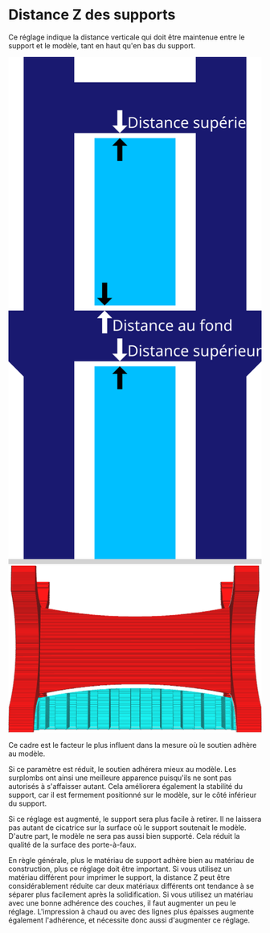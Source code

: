 Distance Z des supports
===

Ce réglage indique la distance verticale qui doit être maintenue entre le support et le modèle, tant en haut qu'en bas du support.

![La distance Z détermine à la fois le côté supérieur et le côté inférieur du support](../images/support_top_bottom_distance_fr.svg)
![Une distance verticale entre le modèle et le support (exagérée)](../../../articles/images/support_z_distance.png)

Ce cadre est le facteur le plus influent dans la mesure où le soutien adhère au modèle.

Si ce paramètre est réduit, le soutien adhérera mieux au modèle. Les surplombs ont ainsi une meilleure apparence puisqu'ils ne sont pas autorisés à s'affaisser autant. Cela améliorera également la stabilité du support, car il est fermement positionné sur le modèle, sur le côté inférieur du support.

Si ce réglage est augmenté, le support sera plus facile à retirer. Il ne laissera pas autant de cicatrice sur la surface où le support soutenait le modèle. D'autre part, le modèle ne sera pas aussi bien supporté. Cela réduit la qualité de la surface des porte-à-faux.

En règle générale, plus le matériau de support adhère bien au matériau de construction, plus ce réglage doit être important. Si vous utilisez un matériau différent pour imprimer le support, la distance Z peut être considérablement réduite car deux matériaux différents ont tendance à se séparer plus facilement après la solidification. Si vous utilisez un matériau avec une bonne adhérence des couches, il faut augmenter un peu le réglage. L'impression à chaud ou avec des lignes plus épaisses augmente également l'adhérence, et nécessite donc aussi d'augmenter ce réglage.
